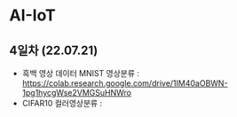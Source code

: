 # AI-IoT

## 4일차 (22.07.21)
- 흑백 영상 데이터 MNIST 영상분류 :
https://colab.research.google.com/drive/1IM40aOBWN-1pg1hycgWse2VMGSuHNWro
- CIFAR10 컬러영상분류 :
